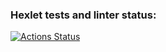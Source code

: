 ### Hexlet tests and linter status:
[![Actions Status](https://github.com/NatalliaVarabyova/data-analytics-project-92/workflows/hexlet-check/badge.svg)](https://github.com/NatalliaVarabyova/data-analytics-project-92/actions)